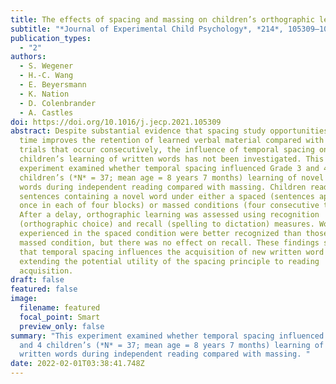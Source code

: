 ```yaml
---
title: The effects of spacing and massing on children’s orthographic learning
subtitle: "*Journal of Experimental Child Psychology*, *214*, 105309–105309"
publication_types:
  - "2"
authors:
  - S. Wegener
  - H.-C. Wang
  - E. Beyersmann
  - K. Nation
  - D. Colenbrander
  - A. Castles
doi: https://doi.org/10.1016/j.jecp.2021.105309
abstract: Despite substantial evidence that spacing study opportunities over
  time improves the retention of learned verbal material compared with study
  trials that occur consecutively, the influence of temporal spacing on
  children’s learning of written words has not been investigated. This
  experiment examined whether temporal spacing influenced Grade 3 and 4
  children’s (*N* = 37; mean age = 8 years 7 months) learning of novel written
  words during independent reading compared with massing. Children read 16
  sentences containing a novel word under either a spaced (sentences appeared
  once in each of four blocks) or massed conditions (four consecutive trials).
  After a delay, orthographic learning was assessed using recognition
  (orthographic choice) and recall (spelling to dictation) measures. Words
  experienced in the spaced condition were better recognized than those in the
  massed condition, but there was no effect on recall. These findings suggest
  that temporal spacing influences the acquisition of new written word forms,
  extending the potential utility of the spacing principle to reading
  acquisition.
draft: false
featured: false
image:
  filename: featured
  focal_point: Smart
  preview_only: false
summary: "This experiment examined whether temporal spacing influenced Grade 3
  and 4 children’s (*N* = 37; mean age = 8 years 7 months) learning of novel
  written words during independent reading compared with massing. "
date: 2022-02-01T03:38:41.748Z
---
```

